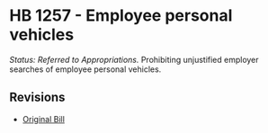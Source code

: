 # HB 1257 - Employee personal vehicles
*Status: Referred to Appropriations.*
Prohibiting unjustified employer searches of employee personal vehicles.

## Revisions
* [Original Bill](1/)